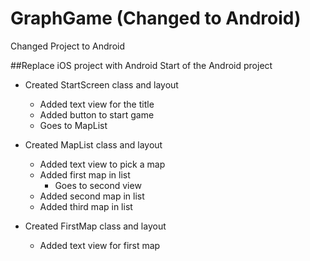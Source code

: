# GraphGame (Changed to Android)
Changed Project to Android

##Replace iOS project with Android
Start of the Android project
- Created StartScreen class and layout
  * Added text view for the title
  * Added button to start game
  * Goes to MapList

- Created MapList class and layout
  * Added text view to pick a map
  * Added first map in list
      - Goes to second view
  * Added second map in list
  * Added third map in list

- Created FirstMap class and layout
  * Added text view for first map

